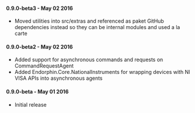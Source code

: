 #### 0.9.0-beta3 - May 02 2016
* Moved utilities into src/extras and referenced as paket GitHub dependencies instead so they can be internal modules and used a la carte

#### 0.9.0-beta2 - May 02 2016
* Added support for asynchronous commands and requests on CommandRequestAgent
* Added Endorphin.Core.NationalInstruments for wrapping devices with NI VISA APIs into asynchronous agents

#### 0.9.0-beta - May 01 2016
* Initial release
